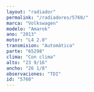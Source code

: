```yaml
---
layout: "radiador"
permalink: "/radiadores/5760/"
marca: "Volkswagen"
modelo: "Amarok"
ano: "2013"
motor: "L4 2.0"
transmision: "Automática"
parte: "65298"
clima: "Con clima"
alto: "23 9/16"
ancho: "26 1/8"
observaciones: "TDI"
id: "5760"
---
```


